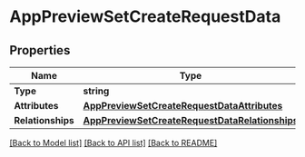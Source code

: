 # AppPreviewSetCreateRequestData

## Properties

Name | Type | Description | Notes
------------ | ------------- | ------------- | -------------
**Type** | **string** |  | 
**Attributes** | [**AppPreviewSetCreateRequestDataAttributes**](AppPreviewSetCreateRequest_data_attributes.md) |  | 
**Relationships** | [**AppPreviewSetCreateRequestDataRelationships**](AppPreviewSetCreateRequest_data_relationships.md) |  | 

[[Back to Model list]](../README.md#documentation-for-models) [[Back to API list]](../README.md#documentation-for-api-endpoints) [[Back to README]](../README.md)


